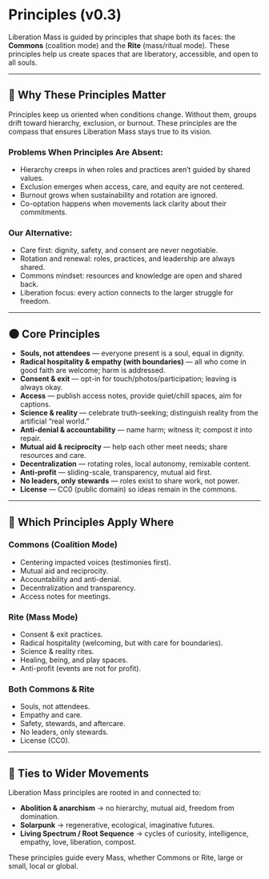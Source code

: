 # Principles (v0.3)

Liberation Mass is guided by principles that shape both its faces: the **Commons** (coalition mode) and the **Rite** (mass/ritual mode). These principles help us create spaces that are liberatory, accessible, and open to all souls.

---

## 🌱 Why These Principles Matter

Principles keep us oriented when conditions change. Without them, groups drift toward hierarchy, exclusion, or burnout. These principles are the compass that ensures Liberation Mass stays true to its vision.

### Problems When Principles Are Absent:
* Hierarchy creeps in when roles and practices aren’t guided by shared values.
* Exclusion emerges when access, care, and equity are not centered.
* Burnout grows when sustainability and rotation are ignored.
* Co-optation happens when movements lack clarity about their commitments.

### Our Alternative:
* Care first: dignity, safety, and consent are never negotiable.
* Rotation and renewal: roles, practices, and leadership are always shared.
* Commons mindset: resources and knowledge are open and shared back.
* Liberation focus: every action connects to the larger struggle for freedom.

---

## 🌑 Core Principles

* **Souls, not attendees** — everyone present is a soul, equal in dignity.
* **Radical hospitality & empathy (with boundaries)** — all who come in good faith are welcome; harm is addressed.
* **Consent & exit** — opt-in for touch/photos/participation; leaving is always okay.
* **Access** — publish access notes, provide quiet/chill spaces, aim for captions.
* **Science & reality** — celebrate truth-seeking; distinguish reality from the artificial “real world.”
* **Anti-denial & accountability** — name harm; witness it; compost it into repair.
* **Mutual aid & reciprocity** — help each other meet needs; share resources and care.
* **Decentralization** — rotating roles, local autonomy, remixable content.
* **Anti-profit** — sliding-scale, transparency, mutual aid first.
* **No leaders, only stewards** — roles exist to share work, not power.
* **License** — CC0 (public domain) so ideas remain in the commons.

---

## 🌱 Which Principles Apply Where

### Commons (Coalition Mode)

* Centering impacted voices (testimonies first).
* Mutual aid and reciprocity.
* Accountability and anti-denial.
* Decentralization and transparency.
* Access notes for meetings.

### Rite (Mass Mode)

* Consent & exit practices.
* Radical hospitality (welcoming, but with care for boundaries).
* Science & reality rites.
* Healing, being, and play spaces.
* Anti-profit (events are not for profit).

### Both Commons & Rite

* Souls, not attendees.
* Empathy and care.
* Safety, stewards, and aftercare.
* No leaders, only stewards.
* License (CC0).

---

## 🌌 Ties to Wider Movements

Liberation Mass principles are rooted in and connected to:

* **Abolition & anarchism** → no hierarchy, mutual aid, freedom from domination.
* **Solarpunk** → regenerative, ecological, imaginative futures.
* **Living Spectrum / Root Sequence** → cycles of curiosity, intelligence, empathy, love, liberation, compost.

These principles guide every Mass, whether Commons or Rite, large or small, local or global.
